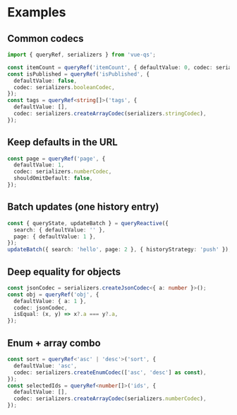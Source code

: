 # Examples

## Common codecs

```ts
import { queryRef, serializers } from 'vue-qs';

const itemCount = queryRef('itemCount', { defaultValue: 0, codec: serializers.numberCodec });
const isPublished = queryRef('isPublished', {
  defaultValue: false,
  codec: serializers.booleanCodec,
});
const tags = queryRef<string[]>('tags', {
  defaultValue: [],
  codec: serializers.createArrayCodec(serializers.stringCodec),
});
```

## Keep defaults in the URL

```ts
const page = queryRef('page', {
  defaultValue: 1,
  codec: serializers.numberCodec,
  shouldOmitDefault: false,
});
```

## Batch updates (one history entry)

```ts
const { queryState, updateBatch } = queryReactive({
  search: { defaultValue: '' },
  page: { defaultValue: 1 },
});
updateBatch({ search: 'hello', page: 2 }, { historyStrategy: 'push' });
```

## Deep equality for objects

```ts
const jsonCodec = serializers.createJsonCodec<{ a: number }>();
const obj = queryRef('obj', {
  defaultValue: { a: 1 },
  codec: jsonCodec,
  isEqual: (x, y) => x?.a === y?.a,
});
```

## Enum + array combo

```ts
const sort = queryRef<'asc' | 'desc'>('sort', {
  defaultValue: 'asc',
  codec: serializers.createEnumCodec(['asc', 'desc'] as const),
});
const selectedIds = queryRef<number[]>('ids', {
  defaultValue: [],
  codec: serializers.createArrayCodec(serializers.numberCodec),
});
```
